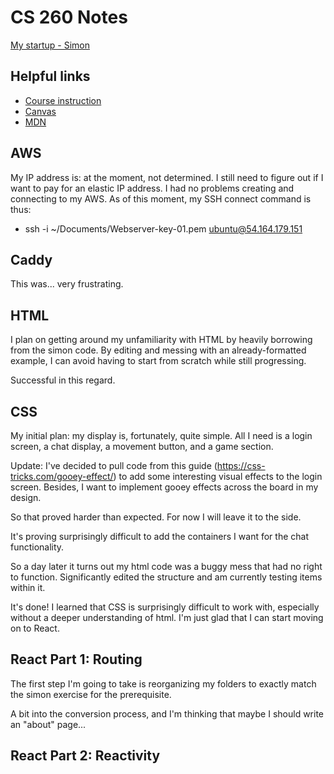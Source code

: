 # CS 260 Notes

[My startup - Simon](https://simon.cs260.click)

## Helpful links

- [Course instruction](https://github.com/webprogramming260)
- [Canvas](https://byu.instructure.com)
- [MDN](https://developer.mozilla.org)

## AWS

My IP address is: at the moment, not determined. I still need to figure out if I want to pay for an elastic IP address.
I had no problems creating and connecting to my AWS. As of this moment, my SSH connect command is thus:
- ssh -i ~/Documents/Webserver-key-01.pem ubuntu@54.164.179.151
  
## Caddy
This was... very frustrating.

## HTML
I plan on getting around my unfamiliarity with HTML by heavily borrowing from the simon code. By editing and messing with an already-formatted example, I can avoid having to start from scratch while still progressing.

Successful in this regard.

## CSS

My initial plan: my display is, fortunately, quite simple. All I need is a login screen, a chat display, a movement button, and a game section.

Update: I've decided to pull code from this guide (https://css-tricks.com/gooey-effect/) to add some interesting visual effects to the login screen. Besides, I want to implement gooey effects across the board in my design.

So that proved harder than expected. For now I will leave it to the side.

It's proving surprisingly difficult to add the containers I want for the chat functionality.

So a day later it turns out my html code was a buggy mess that had no right to function. Significantly edited the structure and am currently testing items within it.

It's done! I learned that CSS is surprisingly difficult to work with, especially without a deeper understanding of html. I'm just glad that I can start moving on to React.



## React Part 1: Routing

The first step I'm going to take is reorganizing my folders to exactly match the simon exercise for the prerequisite.

A bit into the conversion process, and I'm thinking that maybe I should write an "about" page...

## React Part 2: Reactivity

